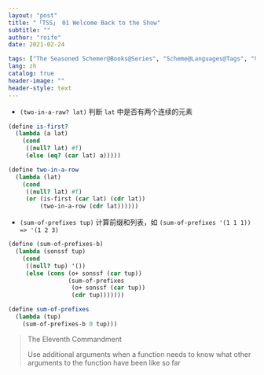 ```yaml
---
layout: "post"
title: "「TSS」 01 Welcome Back to the Show"
subtitle: ""
author: "roife"
date: 2021-02-24

tags: ["The Seasoned Schemer@Books@Series", "Scheme@Languages@Tags", "程序语言理论@Tags@Tags"]
lang: zh
catalog: true
header-image: ""
header-style: text
---
```


- `(two-in-a-raw? lat)` 判断 `lat` 中是否有两个连续的元素

```scheme
(define is-first?
  (lambda (a lat)
    (cond
     ((null? lat) #f)
     (else (eq? (car lat) a)))))

(define two-in-a-row
  (lambda (lat)
    (cond
     ((null? lat) #f)
     (or (is-first (car lat) (cdr lat))
         (two-in-a-row (cdr lat))))))
```

- `(sum-of-prefixes tup)` 计算前缀和列表，如 `(sum-of-prefixes '(1 1 1)) => '(1 2 3)`

```scheme
(define (sum-of-prefixes-b)
  (lambda (sonssf tup)
    (cond
     ((null? tup) '())
     (else (cons (o+ sonssf (car tup))
                 (sum-of-prefixes
                  (o+ sonssf (car tup))
                  (cdr tup)))))))

(define sum-of-prefixes
  (lambda (tup)
    (sum-of-prefixes-b 0 tup)))
```

> The Eleventh Commandment
>
> Use additional arguments when a function needs to know what other arguments to the function have been like so far



